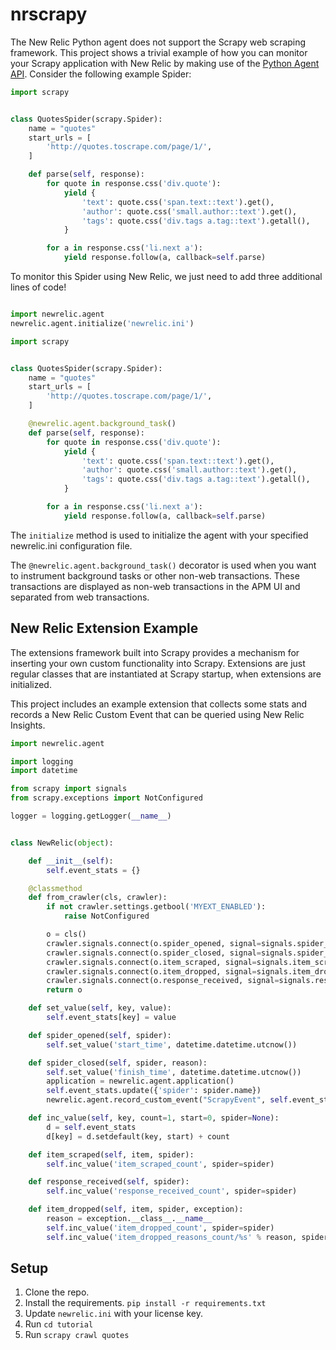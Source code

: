 # nrscrapy

The New Relic Python agent does not support the Scrapy web scraping framework. This project shows a trivial example of how you can monitor your Scrapy application with New Relic by making use of the [Python Agent API](https://docs.newrelic.com/docs/agents/python-agent/python-agent-api). Consider the following example Spider:

``` python
import scrapy


class QuotesSpider(scrapy.Spider):
    name = "quotes"
    start_urls = [
        'http://quotes.toscrape.com/page/1/',
    ]

    def parse(self, response):
        for quote in response.css('div.quote'):
            yield {
                'text': quote.css('span.text::text').get(),
                'author': quote.css('small.author::text').get(),
                'tags': quote.css('div.tags a.tag::text').getall(),
            }

        for a in response.css('li.next a'):
            yield response.follow(a, callback=self.parse)
```

To monitor this Spider using New Relic, we just need to add three additional lines of code!

``` python

import newrelic.agent
newrelic.agent.initialize('newrelic.ini')

import scrapy


class QuotesSpider(scrapy.Spider):
    name = "quotes"
    start_urls = [
        'http://quotes.toscrape.com/page/1/',
    ]

    @newrelic.agent.background_task()
    def parse(self, response):
        for quote in response.css('div.quote'):
            yield {
                'text': quote.css('span.text::text').get(),
                'author': quote.css('small.author::text').get(),
                'tags': quote.css('div.tags a.tag::text').getall(),
            }

        for a in response.css('li.next a'):
            yield response.follow(a, callback=self.parse)

```

The `initialize` method is used to initialize the agent with your specified newrelic.ini configuration file.

The `@newrelic.agent.background_task()` decorator is used when you want to instrument background tasks or other non-web transactions. These transactions are displayed as non-web transactions in the APM UI and separated from web transactions.

## New Relic Extension Example

The extensions framework built into Scrapy provides a mechanism for inserting your own custom functionality into Scrapy. Extensions are just regular classes that are instantiated at Scrapy startup, when extensions are initialized. 

This project includes an example extension that collects some stats and records a New Relic Custom Event that can be queried using New Relic Insights.

``` python
import newrelic.agent

import logging
import datetime

from scrapy import signals
from scrapy.exceptions import NotConfigured

logger = logging.getLogger(__name__)


class NewRelic(object):

    def __init__(self):
        self.event_stats = {}

    @classmethod
    def from_crawler(cls, crawler):
        if not crawler.settings.getbool('MYEXT_ENABLED'):
            raise NotConfigured

        o = cls()
        crawler.signals.connect(o.spider_opened, signal=signals.spider_opened)
        crawler.signals.connect(o.spider_closed, signal=signals.spider_closed)
        crawler.signals.connect(o.item_scraped, signal=signals.item_scraped)
        crawler.signals.connect(o.item_dropped, signal=signals.item_dropped)
        crawler.signals.connect(o.response_received, signal=signals.response_received)
        return o

    def set_value(self, key, value):
        self.event_stats[key] = value

    def spider_opened(self, spider):
        self.set_value('start_time', datetime.datetime.utcnow())

    def spider_closed(self, spider, reason):
        self.set_value('finish_time', datetime.datetime.utcnow())
        application = newrelic.agent.application()
        self.event_stats.update({'spider': spider.name})
        newrelic.agent.record_custom_event("ScrapyEvent", self.event_stats, application)

    def inc_value(self, key, count=1, start=0, spider=None):
        d = self.event_stats
        d[key] = d.setdefault(key, start) + count

    def item_scraped(self, item, spider):
        self.inc_value('item_scraped_count', spider=spider)

    def response_received(self, spider):
        self.inc_value('response_received_count', spider=spider)

    def item_dropped(self, item, spider, exception):
        reason = exception.__class__.__name__
        self.inc_value('item_dropped_count', spider=spider)
        self.inc_value('item_dropped_reasons_count/%s' % reason, spider=spider)
```

## Setup

1. Clone the repo.
2. Install the requirements. `pip install -r requirements.txt`
3. Update `newrelic.ini` with your license key.
4. Run `cd tutorial`
5. Run `scrapy crawl quotes`
